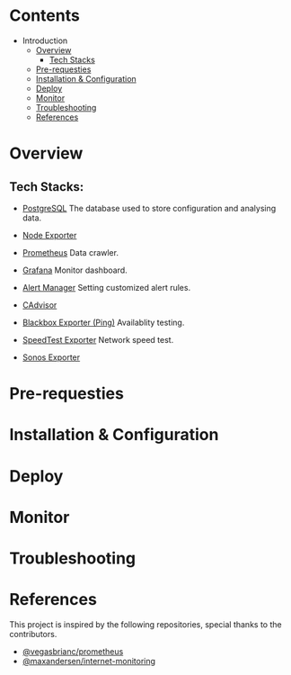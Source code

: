 # Contents

- Introduction
  - [Overview](#overview)
    - [Tech Stacks](#tech-stacks)
  - [Pre-requesties](#pre-requesties)
  - [Installation & Configuration](#installation--configuration)
  - [Deploy](#deploy)
  - [Monitor](#monitor)
  - [Troubleshooting](#troubleshooting)
  - [References](#references)

# Overview

## Tech Stacks:
- [PostgreSQL](#)
  The database used to store configuration and analysing data.
- [Node Exporter](#)
  
- [Prometheus](#)
  Data crawler.
- [Grafana](#)
  Monitor dashboard.
- [Alert Manager](#)
  Setting customized alert rules.
- [CAdvisor](#)
  
- [Blackbox Exporter (Ping)](#)
  Availablity testing.
- [SpeedTest Exporter](#)
  Network speed test.
- [Sonos Exporter](#)
  
# Pre-requesties

# Installation & Configuration

# Deploy

# Monitor

# Troubleshooting

# References
This project is inspired by the following repositories, special thanks to the contributors.
- [@vegasbrianc/prometheus](https://github.com/vegasbrianc/prometheus/)
- [@maxandersen/internet-monitoring](https://github.com/maxandersen/internet-monitoring/)